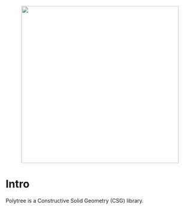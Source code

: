 <p align="center">
    <img width="420" height="420" src="https://raw.githubusercontent.com/jgphilpott/polytree/polytree/icon.png">
</p>

# Intro

Polytree is a Constructive Solid Geometry (CSG) library.

